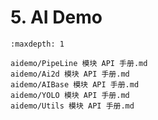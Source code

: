# 5. AI Demo

```{toctree}
:maxdepth: 1

aidemo/PipeLine 模块 API 手册.md
aidemo/Ai2d 模块 API 手册.md
aidemo/AIBase 模块 API 手册.md
aidemo/YOLO 模块 API 手册.md
aidemo/Utils 模块 API 手册.md
```
